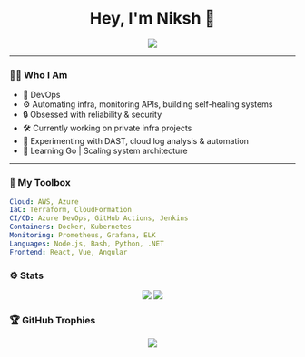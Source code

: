 <h1 align="center">Hey, I'm Niksh 👋</h1>

<div align="center">
  <img src="https://readme-typing-svg.herokuapp.com?color=58A6FF&center=true&vCenter=true&lines=DevOps+Engineer;Cloud+Infra+Automation;Software+Developer;Security+Focused+Builder" />
</div>


---

### 👨‍💻 Who I Am

- 🚀 DevOps
- ⚙️ Automating infra, monitoring APIs, building self-healing systems
- 🔒 Obsessed with reliability & security
- 🛠️ Currently working on private infra projects
- 🧪 Experimenting with DAST, cloud log analysis & automation
- 🧠 Learning Go | Scaling system architecture

---

### 🔧 My Toolbox

```yaml
Cloud: AWS, Azure
IaC: Terraform, CloudFormation
CI/CD: Azure DevOps, GitHub Actions, Jenkins
Containers: Docker, Kubernetes
Monitoring: Prometheus, Grafana, ELK
Languages: Node.js, Bash, Python, .NET
Frontend: React, Vue, Angular
```

### ⚙️ Stats

<p align="center">
  <img src="https://github-readme-stats.vercel.app/api?username=nikshops&show_icons=true&theme=tokyonight" />
  <img src="https://github-readme-streak-stats.herokuapp.com?user=nikshops&theme=tokyonight&hide_border=true" />
</p>

### 🏆 GitHub Trophies

<p align="center">
  <img src="https://github-profile-trophy.vercel.app/?username=nikshops&theme=tokyonight" />
</p>






